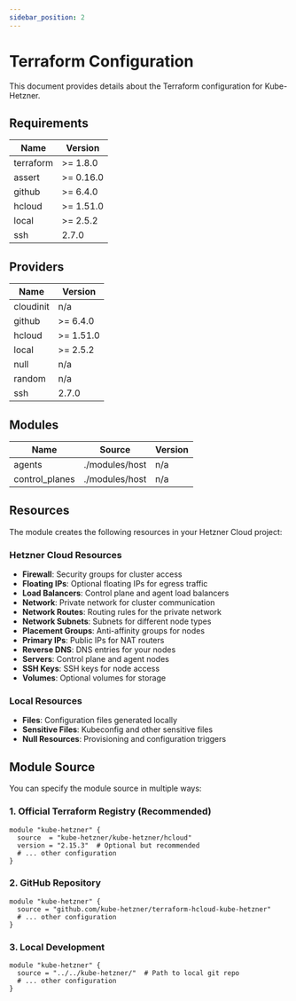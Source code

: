 ```yaml
---
sidebar_position: 2
---
```


# Terraform Configuration

This document provides details about the Terraform configuration for Kube-Hetzner.

## Requirements

| Name | Version |
|------|---------|
| terraform | >= 1.8.0 |
| assert | >= 0.16.0 |
| github | >= 6.4.0 |
| hcloud | >= 1.51.0 |
| local | >= 2.5.2 |
| ssh | 2.7.0 |

## Providers

| Name | Version |
|------|---------|
| cloudinit | n/a |
| github | >= 6.4.0 |
| hcloud | >= 1.51.0 |
| local | >= 2.5.2 |
| null | n/a |
| random | n/a |
| ssh | 2.7.0 |

## Modules

| Name | Source | Version |
|------|--------|---------|
| agents | ./modules/host | n/a |
| control_planes | ./modules/host | n/a |

## Resources

The module creates the following resources in your Hetzner Cloud project:

### Hetzner Cloud Resources

- **Firewall**: Security groups for cluster access
- **Floating IPs**: Optional floating IPs for egress traffic
- **Load Balancers**: Control plane and agent load balancers
- **Network**: Private network for cluster communication
- **Network Routes**: Routing rules for the private network
- **Network Subnets**: Subnets for different node types
- **Placement Groups**: Anti-affinity groups for nodes
- **Primary IPs**: Public IPs for NAT routers
- **Reverse DNS**: DNS entries for your nodes
- **Servers**: Control plane and agent nodes
- **SSH Keys**: SSH keys for node access
- **Volumes**: Optional volumes for storage

### Local Resources

- **Files**: Configuration files generated locally
- **Sensitive Files**: Kubeconfig and other sensitive files
- **Null Resources**: Provisioning and configuration triggers

## Module Source

You can specify the module source in multiple ways:

### 1. Official Terraform Registry (Recommended)

```hcl
module "kube-hetzner" {
  source  = "kube-hetzner/kube-hetzner/hcloud"
  version = "2.15.3"  # Optional but recommended
  # ... other configuration
}
```

### 2. GitHub Repository

```hcl
module "kube-hetzner" {
  source = "github.com/kube-hetzner/terraform-hcloud-kube-hetzner"
  # ... other configuration
}
```

### 3. Local Development

```hcl
module "kube-hetzner" {
  source = "../../kube-hetzner/"  # Path to local git repo
  # ... other configuration
}
```